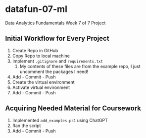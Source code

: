 # datafun-07-ml
Data Analytics Fundamentals Week 7 of 7 Project

## Initial Workflow for Every Project
1. Create Repo in GitHub 
2. Copy Repo to local machine
3. Implement `.gitignore` and `requirements.txt`
   1. My contents of these files are from the example repo, I just uncomment the packages I need!
4. Add - Commit - Push
5. Create the virtual environment
6. Activate virtual environment
7. Add - Commit - Push


## Acquiring Needed Material for Coursework
1. Implemented `add_examples.ps1` using ChatGPT
2. Ran the script
3. Add - Commit - Push